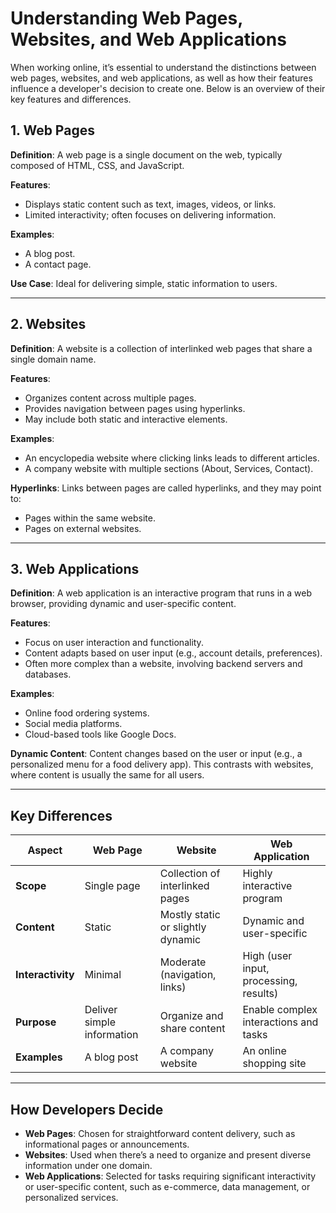 # Understanding Web Pages, Websites, and Web Applications

When working online, it’s essential to understand the distinctions between web pages, websites, and web applications, as well as how their features influence a developer's decision to create one. Below is an overview of their key features and differences.

## 1. Web Pages

**Definition**: A web page is a single document on the web, typically composed of HTML, CSS, and JavaScript.

**Features**:
- Displays static content such as text, images, videos, or links.
- Limited interactivity; often focuses on delivering information.

**Examples**:
- A blog post.
- A contact page.

**Use Case**: Ideal for delivering simple, static information to users.

---

## 2. Websites

**Definition**: A website is a collection of interlinked web pages that share a single domain name.

**Features**:
- Organizes content across multiple pages.
- Provides navigation between pages using hyperlinks.
- May include both static and interactive elements.

**Examples**:
- An encyclopedia website where clicking links leads to different articles.
- A company website with multiple sections (About, Services, Contact).

**Hyperlinks**: Links between pages are called hyperlinks, and they may point to:
- Pages within the same website.
- Pages on external websites.

---

## 3. Web Applications

**Definition**: A web application is an interactive program that runs in a web browser, providing dynamic and user-specific content.

**Features**:
- Focus on user interaction and functionality.
- Content adapts based on user input (e.g., account details, preferences).
- Often more complex than a website, involving backend servers and databases.

**Examples**:
- Online food ordering systems.
- Social media platforms.
- Cloud-based tools like Google Docs.

**Dynamic Content**: Content changes based on the user or input (e.g., a personalized menu for a food delivery app). This contrasts with websites, where content is usually the same for all users.

---

## Key Differences

| **Aspect**        | **Web Page**                          | **Website**                              | **Web Application**                           |
|-------------------|---------------------------------------|------------------------------------------|----------------------------------------------|
| **Scope**         | Single page                           | Collection of interlinked pages          | Highly interactive program                   |
| **Content**       | Static                                | Mostly static or slightly dynamic        | Dynamic and user-specific                    |
| **Interactivity** | Minimal                               | Moderate (navigation, links)             | High (user input, processing, results)       |
| **Purpose**       | Deliver simple information            | Organize and share content               | Enable complex interactions and tasks        |
| **Examples**      | A blog post                           | A company website                        | An online shopping site                      |

---

## How Developers Decide

- **Web Pages**: Chosen for straightforward content delivery, such as informational pages or announcements.
- **Websites**: Used when there’s a need to organize and present diverse information under one domain.
- **Web Applications**: Selected for tasks requiring significant interactivity or user-specific content, such as e-commerce, data management, or personalized services.
